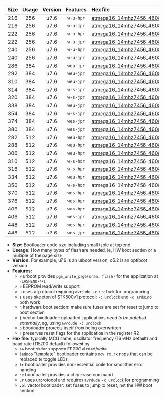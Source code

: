 |Size|Usage|Version|Features|Hex file|
|:-:|:-:|:-:|:-:|:--|
|216|256|u7.6|`w-u-hpr`|[atmega16_14mhz7456_460800bps_ur.hex](https://raw.githubusercontent.com/stefanrueger/urboot/main//atmega16_14mhz7456_460800bps_ur.hex)|
|216|256|u7.6|`w-u-jpr`|[atmega16_14mhz7456_460800bps_ur_vbl.hex](https://raw.githubusercontent.com/stefanrueger/urboot/main//atmega16_14mhz7456_460800bps_ur_vbl.hex)|
|222|256|u7.6|`w-u-hpr`|[atmega16_14mhz7456_460800bps_lednop_ur.hex](https://raw.githubusercontent.com/stefanrueger/urboot/main//atmega16_14mhz7456_460800bps_lednop_ur.hex)|
|222|256|u7.6|`w-u-jpr`|[atmega16_14mhz7456_460800bps_lednop_ur_vbl.hex](https://raw.githubusercontent.com/stefanrueger/urboot/main//atmega16_14mhz7456_460800bps_lednop_ur_vbl.hex)|
|240|256|u7.6|`w-u-hpr`|[atmega16_14mhz7456_460800bps_lednop_fr_ur.hex](https://raw.githubusercontent.com/stefanrueger/urboot/main//atmega16_14mhz7456_460800bps_lednop_fr_ur.hex)|
|240|256|u7.6|`w-u-jpr`|[atmega16_14mhz7456_460800bps_lednop_fr_ur_vbl.hex](https://raw.githubusercontent.com/stefanrueger/urboot/main//atmega16_14mhz7456_460800bps_lednop_fr_ur_vbl.hex)|
|286|384|u7.6|`weu-jpr`|[atmega16_14mhz7456_460800bps_ee_ur_vbl.hex](https://raw.githubusercontent.com/stefanrueger/urboot/main//atmega16_14mhz7456_460800bps_ee_ur_vbl.hex)|
|292|384|u7.6|`weu-jpr`|[atmega16_14mhz7456_460800bps_ee_lednop_ur_vbl.hex](https://raw.githubusercontent.com/stefanrueger/urboot/main//atmega16_14mhz7456_460800bps_ee_lednop_ur_vbl.hex)|
|310|384|u7.6|`weu-jpr`|[atmega16_14mhz7456_460800bps_ee_lednop_fr_ur_vbl.hex](https://raw.githubusercontent.com/stefanrueger/urboot/main//atmega16_14mhz7456_460800bps_ee_lednop_fr_ur_vbl.hex)|
|314|384|u7.6|`w-s-jpr`|[atmega16_14mhz7456_460800bps_vbl.hex](https://raw.githubusercontent.com/stefanrueger/urboot/main//atmega16_14mhz7456_460800bps_vbl.hex)|
|320|384|u7.6|`w-s-jpr`|[atmega16_14mhz7456_460800bps_lednop_vbl.hex](https://raw.githubusercontent.com/stefanrueger/urboot/main//atmega16_14mhz7456_460800bps_lednop_vbl.hex)|
|338|384|u7.6|`weu-jpr`|[atmega16_14mhz7456_460800bps_ee_lednop_fr_ce_ur_vbl.hex](https://raw.githubusercontent.com/stefanrueger/urboot/main//atmega16_14mhz7456_460800bps_ee_lednop_fr_ce_ur_vbl.hex)|
|354|384|u7.6|`w-s-jpr`|[atmega16_14mhz7456_460800bps_lednop_fr_vbl.hex](https://raw.githubusercontent.com/stefanrueger/urboot/main//atmega16_14mhz7456_460800bps_lednop_fr_vbl.hex)|
|374|384|u7.6|`wes-jpr`|[atmega16_14mhz7456_460800bps_ee_vbl.hex](https://raw.githubusercontent.com/stefanrueger/urboot/main//atmega16_14mhz7456_460800bps_ee_vbl.hex)|
|380|384|u7.6|`wes-jpr`|[atmega16_14mhz7456_460800bps_ee_lednop_vbl.hex](https://raw.githubusercontent.com/stefanrueger/urboot/main//atmega16_14mhz7456_460800bps_ee_lednop_vbl.hex)|
|282|512|u7.6|`weu-hpr`|[atmega16_14mhz7456_460800bps_ee_ur.hex](https://raw.githubusercontent.com/stefanrueger/urboot/main//atmega16_14mhz7456_460800bps_ee_ur.hex)|
|288|512|u7.6|`weu-hpr`|[atmega16_14mhz7456_460800bps_ee_lednop_ur.hex](https://raw.githubusercontent.com/stefanrueger/urboot/main//atmega16_14mhz7456_460800bps_ee_lednop_ur.hex)|
|306|512|u7.6|`weu-hpr`|[atmega16_14mhz7456_460800bps_ee_lednop_fr_ur.hex](https://raw.githubusercontent.com/stefanrueger/urboot/main//atmega16_14mhz7456_460800bps_ee_lednop_fr_ur.hex)|
|310|512|u7.6|`w-s-hpr`|[atmega16_14mhz7456_460800bps.hex](https://raw.githubusercontent.com/stefanrueger/urboot/main//atmega16_14mhz7456_460800bps.hex)|
|316|512|u7.6|`w-s-hpr`|[atmega16_14mhz7456_460800bps_lednop.hex](https://raw.githubusercontent.com/stefanrueger/urboot/main//atmega16_14mhz7456_460800bps_lednop.hex)|
|334|512|u7.6|`weu-hpr`|[atmega16_14mhz7456_460800bps_ee_lednop_fr_ce_ur.hex](https://raw.githubusercontent.com/stefanrueger/urboot/main//atmega16_14mhz7456_460800bps_ee_lednop_fr_ce_ur.hex)|
|350|512|u7.6|`w-s-hpr`|[atmega16_14mhz7456_460800bps_lednop_fr.hex](https://raw.githubusercontent.com/stefanrueger/urboot/main//atmega16_14mhz7456_460800bps_lednop_fr.hex)|
|370|512|u7.6|`wes-hpr`|[atmega16_14mhz7456_460800bps_ee.hex](https://raw.githubusercontent.com/stefanrueger/urboot/main//atmega16_14mhz7456_460800bps_ee.hex)|
|376|512|u7.6|`wes-hpr`|[atmega16_14mhz7456_460800bps_ee_lednop.hex](https://raw.githubusercontent.com/stefanrueger/urboot/main//atmega16_14mhz7456_460800bps_ee_lednop.hex)|
|406|512|u7.6|`wes-hpr`|[atmega16_14mhz7456_460800bps_ee_lednop_fr.hex](https://raw.githubusercontent.com/stefanrueger/urboot/main//atmega16_14mhz7456_460800bps_ee_lednop_fr.hex)|
|406|512|u7.6|`wes-jpr`|[atmega16_14mhz7456_460800bps_ee_lednop_fr_vbl.hex](https://raw.githubusercontent.com/stefanrueger/urboot/main//atmega16_14mhz7456_460800bps_ee_lednop_fr_vbl.hex)|
|448|512|u7.6|`wes-hpr`|[atmega16_14mhz7456_460800bps_ee_lednop_fr_ce.hex](https://raw.githubusercontent.com/stefanrueger/urboot/main//atmega16_14mhz7456_460800bps_ee_lednop_fr_ce.hex)|
|448|512|u7.6|`wes-jpr`|[atmega16_14mhz7456_460800bps_ee_lednop_fr_ce_vbl.hex](https://raw.githubusercontent.com/stefanrueger/urboot/main//atmega16_14mhz7456_460800bps_ee_lednop_fr_ce_vbl.hex)|

- **Size:** Bootloader code size including small table at top end
- **Useage:** How many bytes of flash are needed, ie, HW boot section or a multiple of the page size
- **Version:** For example, u7.6 is an urboot version, o5.2 is an optiboot version
- **Features:**
  + `w` urboot provides `pgm_write_page(sram, flash)` for the application at `FLASHEND-4+1`
  + `e` EEPROM read/write support
  + `u` uses urprotocol requiring `avrdude -c urclock` for programming
  + `s` uses skeleton of STK500v1 protocol; `-c urclock` and `-c arduino` both work
  + `h` hardware boot section: make sure fuses are set for reset to jump to boot section
  + `j` vector bootloader: uploaded applications *need to be patched externally*, eg, using `avrdude -c urclock`
  + `p` bootloader protects itself from being overwritten
  + `r` preserves reset flags for the application in the register R2
- **Hex file:** typically MCU name, oscillator frequency (16 MHz default) and baud rate (115200 default) followed by
  + `ee` bootloader supports EEPROM read/write
  + `lednop` "template" bootloader contains `mov rx,rx` nops that can be replaced to toggle LEDs
  + `fr` bootloader provides non-essential code for smoother error handing
  + `ce` bootloader provides a chip erase command
  + `ur` uses urprotocol and requires `avrdude -c urclock` for programming
  + `vbl` vector bootloader: set fuses to jump to reset, not the HW boot section
